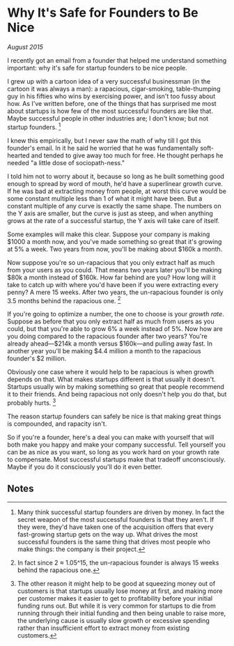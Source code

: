 # Why It's Safe for Founders to Be Nice

_August 2015_

I recently got an email from a founder that helped me understand something important: why it's safe for startup founders to be nice people.

I grew up with a cartoon idea of a very successful businessman (in the cartoon it was always a man): a rapacious, cigar-smoking, table-thumping guy in his fifties who wins by exercising power, and isn't too fussy about how. As I've written before, one of the things that has surprised me most about startups is how few of the most successful founders are like that. Maybe successful people in other industries are; I don't know; but not startup founders. [^1]

I knew this empirically, but I never saw the math of why till I got this founder's email. In it he said he worried that he was fundamentally soft-hearted and tended to give away too much for free. He thought perhaps he needed "a little dose of sociopath-ness."

I told him not to worry about it, because so long as he built something good enough to spread by word of mouth, he'd have a superlinear growth curve. If he was bad at extracting money from people, at worst this curve would be some constant multiple less than 1 of what it might have been. But a constant multiple of any curve is exactly the same shape. The numbers on the Y axis are smaller, but the curve is just as steep, and when anything grows at the rate of a successful startup, the Y axis will take care of itself.

Some examples will make this clear. Suppose your company is making $1000 a month now, and you've made something so great that it's growing at 5% a week. Two years from now, you'll be making about $160k a month.

Now suppose you're so un-rapacious that you only extract half as much from your users as you could. That means two years later you'll be making $80k a month instead of $160k. How far behind are you? How long will it take to catch up with where you'd have been if you were extracting every penny? A mere 15 weeks. After two years, the un-rapacious founder is only 3.5 months behind the rapacious one. [^2]

If you're going to optimize a number, the one to choose is your _growth rate_. Suppose as before that you only extract half as much from users as you could, but that you're able to grow 6% a week instead of 5%. Now how are you doing compared to the rapacious founder after two years? You're already ahead—$214k a month versus $160k—and pulling away fast. In another year you'll be making $4.4 million a month to the rapacious founder's $2 million.

Obviously one case where it would help to be rapacious is when growth depends on that. What makes startups different is that usually it doesn't. Startups usually win by making something so great that people recommend it to their friends. And being rapacious not only doesn't help you do that, but probably hurts. [^3]

The reason startup founders can safely be nice is that making great things is compounded, and rapacity isn't.

So if you're a founder, here's a deal you can make with yourself that will both make you happy and make your company successful. Tell yourself you can be as nice as you want, so long as you work hard on your growth rate to compensate. Most successful startups make that tradeoff unconsciously. Maybe if you do it consciously you'll do it even better.

## Notes

[^1]: Many think successful startup founders are driven by money. In fact the secret weapon of the most successful founders is that they aren't. If they were, they'd have taken one of the acquisition offers that every fast-growing startup gets on the way up. What drives the most successful founders is the same thing that drives most people who make things: the company is their project.

[^2]: In fact since 2 ≈ 1.05^15, the un-rapacious founder is always 15 weeks behind the rapacious one.

[^3]: The other reason it might help to be good at squeezing money out of customers is that startups usually lose money at first, and making more per customer makes it easier to get to profitability before your initial funding runs out. But while it is very common for startups to die from running through their initial funding and then being unable to raise more, the underlying cause is usually slow growth or excessive spending rather than insufficient effort to extract money from existing customers.
